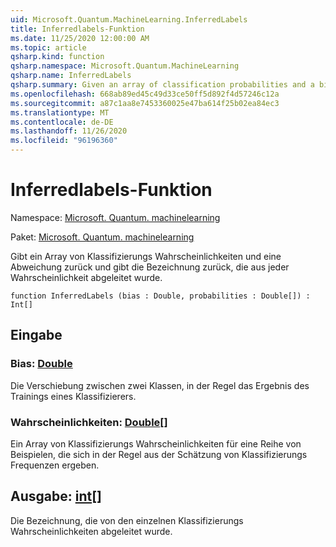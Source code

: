 ```yaml
---
uid: Microsoft.Quantum.MachineLearning.InferredLabels
title: Inferredlabels-Funktion
ms.date: 11/25/2020 12:00:00 AM
ms.topic: article
qsharp.kind: function
qsharp.namespace: Microsoft.Quantum.MachineLearning
qsharp.name: InferredLabels
qsharp.summary: Given an array of classification probabilities and a bias, returns the label inferred from each probability.
ms.openlocfilehash: 668ab89ed45c49d33ce50ff5d892f4d57246c12a
ms.sourcegitcommit: a87c1aa8e7453360025e47ba614f25b02ea84ec3
ms.translationtype: MT
ms.contentlocale: de-DE
ms.lasthandoff: 11/26/2020
ms.locfileid: "96196360"
---
```

# <a name="inferredlabels-function"></a>Inferredlabels-Funktion

Namespace: [Microsoft. Quantum. machinelearning](xref:Microsoft.Quantum.MachineLearning)

Paket: [Microsoft. Quantum. machinelearning](https://nuget.org/packages/Microsoft.Quantum.MachineLearning)


Gibt ein Array von Klassifizierungs Wahrscheinlichkeiten und eine Abweichung zurück und gibt die Bezeichnung zurück, die aus jeder Wahrscheinlichkeit abgeleitet wurde.

```qsharp
function InferredLabels (bias : Double, probabilities : Double[]) : Int[]
```


## <a name="input"></a>Eingabe

### <a name="bias--double"></a>Bias: [Double](xref:microsoft.quantum.lang-ref.double)

Die Verschiebung zwischen zwei Klassen, in der Regel das Ergebnis des Trainings eines Klassifizierers.


### <a name="probabilities--double"></a>Wahrscheinlichkeiten: [Double](xref:microsoft.quantum.lang-ref.double)[]

Ein Array von Klassifizierungs Wahrscheinlichkeiten für eine Reihe von Beispielen, die sich in der Regel aus der Schätzung von Klassifizierungs Frequenzen ergeben.



## <a name="output--int"></a>Ausgabe: [int](xref:microsoft.quantum.lang-ref.int)[]

Die Bezeichnung, die von den einzelnen Klassifizierungs Wahrscheinlichkeiten abgeleitet wurde.